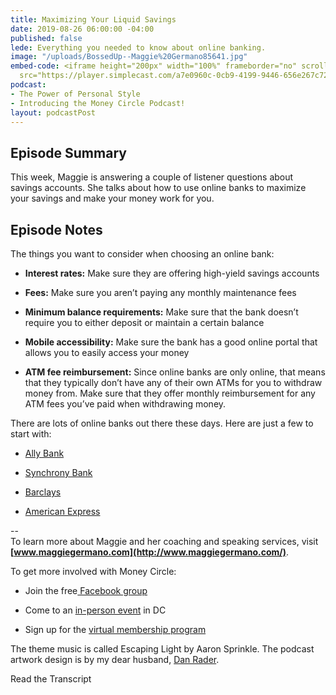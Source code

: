 ```yaml
---
title: Maximizing Your Liquid Savings
date: 2019-08-26 06:00:00 -04:00
published: false
lede: Everything you needed to know about online banking.
image: "/uploads/BossedUp--Maggie%20Germano85641.jpg"
embed-code: <iframe height="200px" width="100%" frameborder="no" scrolling="no" seamless
  src="https://player.simplecast.com/a7e0960c-0cb9-4199-9446-656e267c7227?dark=false"></iframe>
podcast:
- The Power of Personal Style
- Introducing the Money Circle Podcast!
layout: podcastPost
---
```


## Episode Summary

This week, Maggie is answering a couple of listener questions about savings accounts. She talks about how to use online banks to maximize your savings and make your money work for you.

## Episode Notes

The things you want to consider when choosing an online bank:

* **Interest rates:** Make sure they are offering high-yield savings accounts

* **Fees:** Make sure you aren’t paying any monthly maintenance fees

* **Minimum balance requirements:** Make sure that the bank doesn’t require you to either deposit or maintain a certain balance

* **Mobile accessibility:** Make sure the bank has a good online portal that allows you to easily access your money

* **ATM fee reimbursement:** Since online banks are only online, that means that they typically don’t have any of their own ATMs for you to withdraw money from. Make sure that they offer monthly reimbursement for any ATM fees you’ve paid when withdrawing money.

There are lots of online banks out there these days. Here are just a few to start with:

* [Ally Bank](https://www.ally.com/)

* [Synchrony Bank](https://www.synchronybank.com/)

* [Barclays](https://www.banking.barclaysus.com/index.html)

* [American Express](https://www.americanexpress.com/personalsavings/home.html)

--\
To learn more about Maggie and her coaching and speaking services, visit **[www.maggiegermano.com](http://www.maggiegermano.com/)**.

To get more involved with Money Circle:

* Join the free[ Facebook group](https://www.facebook.com/groups/MoneyCircleGroup/)


* Come to an [in-person event](https://www.maggiegermano.com/moneycircle/) in DC


* Sign up for the [virtual membership program](https://maggiegermano.podia.com/inner-circle)

The theme music is called Escaping Light by Aaron Sprinkle. The podcast artwork design is by my dear husband, [Dan Rader](http://www.danrdesign.com).

Read the Transcript